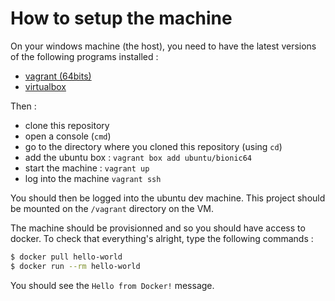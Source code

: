 # How to setup the machine

On your windows machine (the host), you need to have the latest versions of the
following programs installed :
- [vagrant (64bits)](https://www.vagrantup.com/downloads.html)
- [virtualbox](https://www.virtualbox.org/wiki/Downloads)

Then :
- clone this repository
- open a console (`cmd`)
- go to the directory where you cloned this repository (using `cd`)
- add the ubuntu box : `vagrant box add ubuntu/bionic64`
- start the machine : `vagrant up`
- log into the machine `vagrant ssh`

You should then be logged into the ubuntu dev machine.
This project should be mounted on the `/vagrant` directory on the VM.

The machine should be provisionned and so you should have access to docker.
To check that everything's alright, type the following commands :

```bash
$ docker pull hello-world
$ docker run --rm hello-world
```

You should see the `Hello from Docker!` message.
